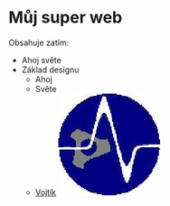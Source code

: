 # Můj super web
Obsahuje zatím:
* Ahoj světe
* Základ designu
    * Ahoj
    * Světe
    * [Vojtík](https://www.youtube.com/watch?v=dQw4w9WgXcQ&ab_channel=RickAstley)
![Borec](./img/pslib.jpg)